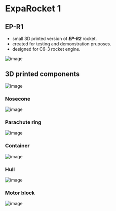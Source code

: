 # ExpaRocket 1
## EP-R1
* small 3D printed version of ***EP-R2*** rocket.
* created for testing and demonstration pruposes.
* designed for C6-3 rocket engine.

![image](rocket.png "Rockt")

## 3D printed components

![image](img/sestava.png "Rocket")

### Nosecone
![image](img/nosecone.png "Nosecone")

### Parachute ring
![image](img/parachute_ring.png "Parachute ring")

### Container
![image](img/container.png "Container")

### Hull
![image](img/hull.png "Hull")

### Motor block
![image](img/motor.png "Motor block")